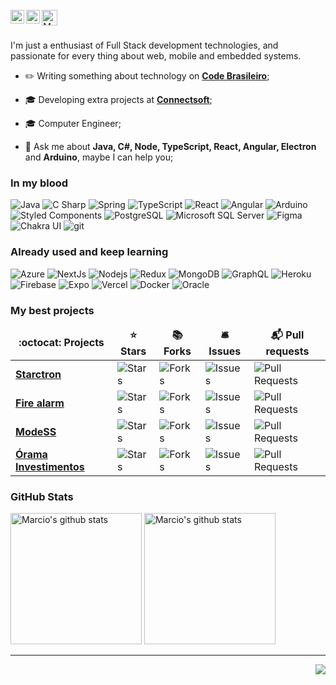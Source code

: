 <!-- 

IF YOU ARRIVED HERE, IT'S BECAUSE YOU LIKED SOMETHING BELOW, AND IT'S OK. SO, HERE IS SOME LINKS AND REPOSITORIES THAT I USED TO CREATE MY README. 

SE VOCÊ CHEGOU ATÉ AQUI, É PORQUE VOCÊ GOSTOU DE ALGO ABAIXO, E ESTÁ TUDO BEM. ENTÃO, AQUI ESTÃO ALGUNS LINKS E REPOSITÓRIOS QUE USEI PARA CRIAR MEU README.

### CHECK THIS BEFORE ANYTHING 👉 [Awesome GitHub Profile README](https://awesomegithubprofile.tech/)
Repository: <small>https://github.com/abhisheknaiidu/awesome-github-profile-readme</small>

- Banner (https://canvas.com)

- Shields.io (https://simpleicons.org/)

- Github Emoji (https://gist.github.com/rxaviers/7360908)

- Visitors Counter (https://visitor-badge.glitch.me/#docs) 
  - https://github.com/gargakshit/gargakshit
  - https://dev.to/ayushi7rawat/create-a-github-profile-readme-in-3-simple-steps-3ofj

- Icons
  - https://github.com/Spiderpig86/Spiderpig86
  - https://github.com/abhisheknaiidu/abhisheknaiidu
  - https://github.com/MacroPower/MacroPower
  - https://github.com/thmsgbrt/thmsgbrt

- Git Stats (https://github.com/anuraghazra/github-readme-stats)

- Table 
  - https://github.com/thmsgbrt/thmsgbrt
  - https://github.com/khalby786/khalby786

- Organization
  - https://github.com/codestackr/codestackr
  - https://github.com/iampavangandhi/iampavangandhi

-->

<br />
<!--
<img align="center" src="https://github.com/mcosta21/mcosta21/blob/main/banner-pt-en.gif?raw=true">
-->

<div align="center">
<a href="https://www.linkedin.com/in/mcosta21/">
  <img align="left" alt="Marcio's LinkedIN" width="22px" src="https://raw.githubusercontent.com/peterthehan/peterthehan/master/assets/linkedin.svg" />
</a>

<a href="https://www.instagram.com/marcio_costa7/">
  <img align="left" alt="Marcio's Instagram" width="22px" src="https://image.flaticon.com/icons/png/512/174/174855.png" />
</a>

<a href="mailto:marcioc424@gmail.com">
  <img align="left" alt="Marcio's Gmail" height="25px" src="https://img.shields.io/badge/-marcioc424@gmail.com-263238?style=flat-square&labelColor=263238&logo=gmail&logoColor=white&link=mailto:marcioc424@gmail.com" />
</a>
<br/>
</div>

<br/>

<p>I'm just a enthusiast of Full Stack development technologies, and passionate for every thing about web, mobile and embedded systems.</p>

- ✏️ Writing something about technology on **[Code Brasileiro](https://codebrasileiro.com.br)**;

- 🎓 Developing extra projects at **[Connectsoft](https://connectsoft.io)**;

- 🎓 Computer Engineer;

- 💬 Ask me about **Java, C#, Node, TypeScript, React, Angular, Electron** and **Arduino**, maybe I can help you;

<!--
- 👨‍💻 My best projects are [here](#favorites);
-->

<h3>In my blood</h3>

<p>
  <img alt="Java" src="https://img.shields.io/badge/-Java-007396?style=flat-square&logo=java&logoColor=white" />
  <img alt="C Sharp" src="https://img.shields.io/badge/-C Sharp-239120?style=flat-square&logo=c-sharp&logoColor=white" />
  <img alt="Spring" src="https://img.shields.io/badge/-Spring-6DB33F?style=flat-square&logo=spring&logoColor=white" />
  <img alt="TypeScript" src="https://img.shields.io/badge/-TypeScript-3178C6?style=flat-square&logo=typescript&logoColor=white" />
  <img alt="React" src="https://img.shields.io/badge/-React-45b8d8?style=flat-square&logo=react&logoColor=white" />
  <img alt="Angular" src="https://img.shields.io/badge/-Angular-DD0031?style=flat-square&logo=angular&logoColor=white" />
  <img alt="Arduino" src="https://img.shields.io/badge/-Arduino-00979d?style=flat-square&logo=arduino&logoColor=white" />
  <img alt="Styled Components" src="https://img.shields.io/badge/-Styled_Components-db7092?style=flat-square&logo=styled-components&logoColor=white" />
  <img alt="PostgreSQL" src="https://img.shields.io/badge/-PostgreSQL-336791?style=flat-square&logo=postgresql&logoColor=white" />
  <img alt="Microsoft SQL Server" src="https://img.shields.io/badge/-Microsoft SQL Server-CC2927?style=flat-square&logo=microsoft-sql-server&logoColor=white" />
  <img alt="Figma" src="https://img.shields.io/badge/-Figma-f24e1e?style=flat-square&logo=figma&logoColor=white" />
  <img alt="Chakra UI" src="https://img.shields.io/badge/-Chakra UI-319795?style=flat-square&logo=chakra-ui&logoColor=white" />
  <img alt="git" src="https://img.shields.io/badge/-Git-F05032?style=flat-square&logo=git&logoColor=white" />
  
  <!--
  <img alt="Html5" src="https://img.shields.io/badge/-HTML5-E34F26?style=flat-square&logo=html5&logoColor=white" />
  <img alt="Css3" src="https://img.shields.io/badge/-CSS3-1572B6?style=flat-square&logo=css3&logoColor=white" />
  <img alt="Bootstrap" src="https://img.shields.io/badge/-Bootstrap-7952b3?style=flat-square&logo=bootstrap&logoColor=white" />

-->
</p>

<h3>Already used and keep learning</h3>
<p>
   <img alt="Azure" src="https://img.shields.io/badge/-Azure-0089D6?style=flat-square&logo=microsoft-azure&logoColor=white" />
   <img alt="NextJs" src="https://img.shields.io/badge/-NextJs-000?style=flat-square&logo=next.js&logoColor=white" />
   <img alt="Nodejs" src="https://img.shields.io/badge/-Nodejs-43853d?style=flat-square&logo=Node.js&logoColor=white" />
   <img alt="Redux" src="https://img.shields.io/badge/-Redux-764ABC?style=flat-square&logo=redux&logoColor=white" />
   <img alt="MongoDB" src="https://img.shields.io/badge/-MongoDB-47A248?style=flat-square&logo=mongodb&logoColor=white" />  
   <img alt="GraphQL" src="https://img.shields.io/badge/-GraphQL-E10098?style=flat-square&logo=graphql&logoColor=white" />
   <img alt="Heroku" src="https://img.shields.io/badge/-Heroku-430098?style=flat-square&logo=heroku&logoColor=white" />
   <img alt="Firebase" src="https://img.shields.io/badge/-Firebase-ffca28?style=flat-square&logo=firebase&logoColor=000" />
   <img alt="Expo" src="https://img.shields.io/badge/-Expo-000020?style=flat-square&logo=expo&logoColor=white" />
   <img alt="Vercel" src="https://img.shields.io/badge/-Vercel-000?style=flat-square&logo=vercel&logoColor=white" />
   <img alt="Docker" src="https://img.shields.io/badge/-Docker-46a2f1?style=flat-square&logo=docker&logoColor=white" />
   <img alt="Oracle" src="https://img.shields.io/badge/-Oracle-F80000?style=flat-square&logo=oracle&logoColor=white" />
</p>

<h3 id="favorites">My best projects</h3>
<table>
  <thead align="center">
    <tr border: none;>
      <td><b>:octocat: Projects</b></td>
      <td><b>⭐ Stars</b></td>
      <td><b>📚 Forks</b></td>
      <td><b>🛎 Issues</b></td>
      <td><b>📬 Pull requests</b></td>
    </tr>
  </thead>
  <tbody>
    <tr>
      <td><a href="https://github.com/mcosta21/starctron"><b>Starctron</b></a></td>
      <td><img alt="Stars" src="https://img.shields.io/github/stars/mcosta21/starctron?style=flat-square&labelColor=343b41"/></td>
      <td><img alt="Forks" src="https://img.shields.io/github/forks/mcosta21/starctron?style=flat-square&labelColor=343b41"/></td>
      <td><img alt="Issues" src="https://img.shields.io/github/issues/mcosta21/starctron?style=flat-square&labelColor=343b41"/></td>
      <td><img alt="Pull Requests" src="https://img.shields.io/github/issues-pr/mcosta21/starctron?style=flat-square&labelColor=343b41"/></td>
    </tr>
    <tr>
      <td><a href="https://github.com/mcosta21/fire-alarm"><b>Fire alarm</b></a></td>
      <td><img alt="Stars" src="https://img.shields.io/github/stars/mcosta21/fire-alarm?style=flat-square&labelColor=343b41"/></td>
      <td><img alt="Forks" src="https://img.shields.io/github/forks/mcosta21/fire-alarm?style=flat-square&labelColor=343b41"/></td>
      <td><img alt="Issues" src="https://img.shields.io/github/issues/mcosta21/fire-alarm?style=flat-square&labelColor=343b41"/></td>
      <td><img alt="Pull Requests" src="https://img.shields.io/github/issues-pr/mcosta21/fire-alarm?style=flat-square&labelColor=343b41"/></td>
    </tr>
    <tr>
      <td><a href="https://github.com/mcosta21/ModeSS"><b>ModeSS</b></a></td>
      <td><img alt="Stars" src="https://img.shields.io/github/stars/mcosta21/ModeSS?style=flat-square&labelColor=343b41"/></td>
      <td><img alt="Forks" src="https://img.shields.io/github/forks/mcosta21/ModeSS?style=flat-square&labelColor=343b41"/></td>
      <td><img alt="Issues" src="https://img.shields.io/github/issues/mcosta21/ModeSS?style=flat-square&labelColor=343b41"/></td>
      <td><img alt="Pull Requests" src="https://img.shields.io/github/issues-pr/mcosta21/ModeSS?style=flat-square&labelColor=343b41"/></td>
    </tr>
    <tr>
      <td><a href="https://github.com/mcosta21/megahack-orama-mobile"><b>Órama Investimentos</b></a></td>
      <td><img alt="Stars" src="https://img.shields.io/github/stars/mcosta21/megahack-orama-mobile?style=flat-square&labelColor=343b41"/></td>
      <td><img alt="Forks" src="https://img.shields.io/github/forks/mcosta21/megahack-orama-mobile?style=flat-square&labelColor=343b41"/></td>
      <td><img alt="Issues" src="https://img.shields.io/github/issues/mcosta21/megahack-orama-mobile?style=flat-square&labelColor=343b41"/></td>
      <td><img alt="Pull Requests" src="https://img.shields.io/github/issues-pr/mcosta21/megahack-orama-mobile?style=flat-square&labelColor=343b41"/></td>
    </tr>
  </tbody>
</table>

<h3>GitHub Stats</h3>
<div>
<img alt="Marcio's github stats" height="210" src="https://github-readme-stats.vercel.app/api?username=mcosta21&theme=dracula&show_icons=true&hide_border=true" />

<img alt="Marcio's github stats" height="210" src="https://github-readme-stats.vercel.app/api/top-langs/?username=mcosta21&theme=dracula&hide_border=true" />
</div>

<hr/>
<img align="right" src="https://visitor-badge.glitch.me/badge?page_id=mcosta21.mcosta21"/>
